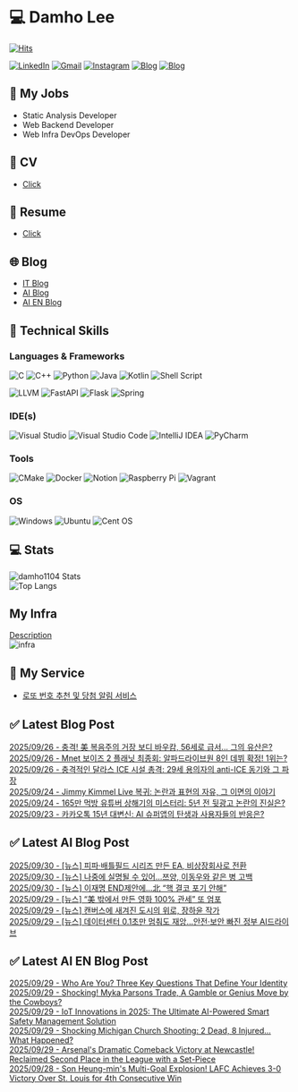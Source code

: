 
# 💻 Damho Lee

[![Hits](https://hits.seeyoufarm.com/api/count/incr/badge.svg?url=https%3A%2F%2Fgithub.com%2Fdamho1104&count_bg=%233D9CC8&title_bg=%23555555&icon=&icon_color=%23E7E7E7&title=hits&edge_flat=false)](https://hits.seeyoufarm.com)  

[![LinkedIn](https://img.shields.io/badge/Linkedin-%230077B5.svg?style=flat&logo=linkedin&logoColor=white)](https://www.linkedin.com/in/damho1104/)
[![Gmail](https://img.shields.io/badge/Gmail-D14836?style=flat&logo=gmail&logoColor=white)](mailto:damho1104@gmail.com)
[![Instagram](https://img.shields.io/badge/Instargram-%23E4405F.svg?style=flat&logo=Instagram&logoColor=white)](https://www.instagram.com/damho1104/)
[![Blog](https://img.shields.io/badge/Blog-%23000000.svg?style=flat&logo=Tistory&logoColor=white)](https://dmomo.co.kr/)
[![Blog](https://img.shields.io/badge/Blog-%23000000.svg?style=flat&logo=WordPress&logoColor=white)](https://blog.ai.dmomo.co.kr/)

## 📃 My Jobs
- Static Analysis Developer
- Web Backend Developer
- Web Infra DevOps Developer

## 📰 CV
- [Click](https://resume.dmomo.net/damho.lee/resume)  

## 📘 Resume
- [Click](https://damho1104.notion.site/8af3191b9815406d95708d9a0cea5a9e)  

## 🌐 Blog
- [IT Blog](https://dmomo.co.kr/)
- [AI Blog](https://blog.ai.dmomo.co.kr/)
- [AI EN Blog](https://ai.trend.dmomo.co.kr/)

## 💪 Technical Skills
### Languages & Frameworks
![C](https://img.shields.io/badge/c-%2300599C.svg?style=flat&logo=c&logoColor=white)
![C++](https://img.shields.io/badge/c++-%2300599C.svg?style=flat&logo=c%2B%2B&logoColor=white)
![Python](https://img.shields.io/badge/Python-3776AB.svg?&style=flat&logo=Python&logoColor=white)
![Java](https://img.shields.io/badge/java-%23ED8B00.svg?style=flat&logo=openjdk&logoColor=white)
![Kotlin](https://img.shields.io/badge/Kotlin-%237F52FF.svg?style=flat&logo=Kotlin&logoColor=white)
![Shell Script](https://img.shields.io/badge/Shell_script-%23121011.svg?style=flat&logo=gnu-bash&logoColor=white)  
  
![LLVM](https://img.shields.io/badge/LLVM/Clang-000B1D.svg?&style=flat&logo=LLVM&logoColor=white)
![FastAPI](https://img.shields.io/badge/FastAPI-005571?style=flat&logo=fastapi)
![Flask](https://img.shields.io/badge/Flask-%23000.svg?style=flat&logo=flask&logoColor=white)
![Spring](https://img.shields.io/badge/Springboot-%236DB33F.svg?style=flat&logo=spring&logoColor=white)
  
  
### IDE(s)
![Visual Studio](https://img.shields.io/badge/Visual%20Studio-5C2D91.svg?style=flat&logo=visual-studio&logoColor=white) 
![Visual Studio Code](https://img.shields.io/badge/Visual%20Studio%20Code-0078d7.svg?style=flat&logo=visual-studio-code&logoColor=white)
![IntelliJ IDEA](https://img.shields.io/badge/IntelliJIDEA-000000.svg?style=flat&logo=intellij-idea&logoColor=white) 
![PyCharm](https://img.shields.io/badge/PyCharm-143?style=flat&logo=pycharm&logoColor=black&color=black&labelColor=green) 


### Tools
![CMake](https://img.shields.io/badge/CMake-%23008FBA.svg?style=flat&logo=cmake&logoColor=white)
![Docker](https://img.shields.io/badge/docker-%230db7ed.svg?style=flat&logo=docker&logoColor=white)
![Notion](https://img.shields.io/badge/Notion-%23000000.svg?style=flat&logo=notion&logoColor=white)
![Raspberry Pi](https://img.shields.io/badge/-RaspberryPi-C51A4A?style=flat&logo=Raspberry-Pi)
![Vagrant](https://img.shields.io/badge/Vagrant-%231563FF.svg?style=flat&logo=vagrant&logoColor=white)


### OS
![Windows](https://img.shields.io/badge/Windows-0078D6?style=flat&logo=windows&logoColor=white)
![Ubuntu](https://img.shields.io/badge/Ubuntu-E95420?style=flat&logo=ubuntu&logoColor=white)
![Cent OS](https://img.shields.io/badge/Cent%20OS-002260?style=flat&logo=centos&logoColor=F0F0F0)


## :computer: Stats
![damho1104 Stats](https://github-readme-stats.vercel.app/api?username=damho1104&hide=issues&show_icons=true&show=prs_merged,prs_merged_percentage&theme=chartreuse-dark)  
![Top Langs](https://github-readme-stats.vercel.app/api/top-langs/?username=damho1104&layout=compact&theme=chartreuse-dark)


## My Infra
[Description](https://dmomo.co.kr/444)  
![infra](https://nextcloud.dmomo.net/apps/files_sharing/publicpreview/EtWDB9RaEXyf4FT?file=/&fileId=142416&x=6016&y=3384&a=true&etag=eee0bc0c4308201c786211582fdbc678)  





## 📣 My Service
- [로또 번호 추천 및 당첨 알림 서비스](https://lotto.dmomo.co.kr/)  


## ✅ Latest Blog Post

[2025/09/26 - 충격! 美 복음주의 거장 보디 바우캄, 56세로 급서... 그의 유산은?](https://dmomo.co.kr/719) <br/>
[2025/09/26 - Mnet 보이즈 2 플래닛 최종회: 알파드라이브원 8인 데뷔 확정! 1위는?](https://dmomo.co.kr/718) <br/>
[2025/09/26 - 충격적인 달라스 ICE 시설 총격: 29세 용의자의 anti-ICE 동기와 그 파장](https://dmomo.co.kr/717) <br/>
[2025/09/24 - Jimmy Kimmel Live 복귀: 논란과 표현의 자유, 그 이면의 이야기](https://dmomo.co.kr/716) <br/>
[2025/09/24 - 165만 먹방 유튜버 상해기의 미스터리: 5년 전 뒷광고 논란의 진실은?](https://dmomo.co.kr/715) <br/>
[2025/09/23 - 카카오톡 15년 대변신: AI 슈퍼앱의 탄생과 사용자들의 반응은?](https://dmomo.co.kr/714) <br/>

## ✅ Latest AI Blog Post
[2025/09/30 - [뉴스] 피파·배틀필드 시리즈 만든 EA, 비상장회사로 전환](https://blog.ai.dmomo.co.kr/news/11060) <br/>
[2025/09/30 - [뉴스] 나중에 실명될 수 있어…쯔양, 이동우와 같은 병 고백](https://blog.ai.dmomo.co.kr/news/11057) <br/>
[2025/09/30 - [뉴스] 이재명 END제안에…北 “핵 결코 포기 안해”](https://blog.ai.dmomo.co.kr/news/11054) <br/>
[2025/09/29 - [뉴스] “美 밖에서 만든 영화 100% 관세” 또 엄포](https://blog.ai.dmomo.co.kr/news/11051) <br/>
[2025/09/29 - [뉴스] 캔버스에 새겨진 도시의 위로, 장하윤 작가](https://blog.ai.dmomo.co.kr/news/11048) <br/>
[2025/09/29 - [뉴스] 데이터센터 0.1초만 멈춰도 재앙…안전·보안 빠진 정부 AI드라이브](https://blog.ai.dmomo.co.kr/news/11045) <br/>

## ✅ Latest AI EN Blog Post
[2025/09/29 - Who Are You? Three Key Questions That Define Your Identity](https://ai.trend.dmomo.co.kr/2025/09/who-are-you-three-key-questions-that.html) <br/>
[2025/09/29 - Shocking! Myka Parsons Trade, A Gamble or Genius Move by the Cowboys?](https://ai.trend.dmomo.co.kr/2025/09/shocking-myka-parsons-trade-gamble-or.html) <br/>
[2025/09/29 - IoT Innovations in 2025: The Ultimate AI-Powered Smart Safety Management Solution](https://ai.trend.dmomo.co.kr/2025/09/iot-innovations-in-2025-ultimate-ai.html) <br/>
[2025/09/29 - Shocking Michigan Church Shooting: 2 Dead, 8 Injured... What Happened?](https://ai.trend.dmomo.co.kr/2025/09/shocking-michigan-church-shooting-2.html) <br/>
[2025/09/29 - Arsenal's Dramatic Comeback Victory at Newcastle! Reclaimed Second Place in the League with a Set-Piece](https://ai.trend.dmomo.co.kr/2025/09/arsenals-dramatic-comeback-victory-at.html) <br/>
[2025/09/28 - Son Heung-min's Multi-Goal Explosion! LAFC Achieves 3-0 Victory Over St. Louis for 4th Consecutive Win](https://ai.trend.dmomo.co.kr/2025/09/son-heung-mins-multi-goal-explosion.html) <br/>
